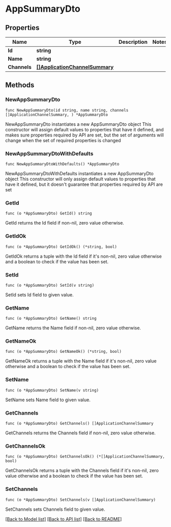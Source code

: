 # AppSummaryDto

## Properties

Name | Type | Description | Notes
------------ | ------------- | ------------- | -------------
**Id** | **string** |  | 
**Name** | **string** |  | 
**Channels** | [**[]ApplicationChannelSummary**](ApplicationChannelSummary.md) |  | 

## Methods

### NewAppSummaryDto

`func NewAppSummaryDto(id string, name string, channels []ApplicationChannelSummary, ) *AppSummaryDto`

NewAppSummaryDto instantiates a new AppSummaryDto object
This constructor will assign default values to properties that have it defined,
and makes sure properties required by API are set, but the set of arguments
will change when the set of required properties is changed

### NewAppSummaryDtoWithDefaults

`func NewAppSummaryDtoWithDefaults() *AppSummaryDto`

NewAppSummaryDtoWithDefaults instantiates a new AppSummaryDto object
This constructor will only assign default values to properties that have it defined,
but it doesn't guarantee that properties required by API are set

### GetId

`func (o *AppSummaryDto) GetId() string`

GetId returns the Id field if non-nil, zero value otherwise.

### GetIdOk

`func (o *AppSummaryDto) GetIdOk() (*string, bool)`

GetIdOk returns a tuple with the Id field if it's non-nil, zero value otherwise
and a boolean to check if the value has been set.

### SetId

`func (o *AppSummaryDto) SetId(v string)`

SetId sets Id field to given value.


### GetName

`func (o *AppSummaryDto) GetName() string`

GetName returns the Name field if non-nil, zero value otherwise.

### GetNameOk

`func (o *AppSummaryDto) GetNameOk() (*string, bool)`

GetNameOk returns a tuple with the Name field if it's non-nil, zero value otherwise
and a boolean to check if the value has been set.

### SetName

`func (o *AppSummaryDto) SetName(v string)`

SetName sets Name field to given value.


### GetChannels

`func (o *AppSummaryDto) GetChannels() []ApplicationChannelSummary`

GetChannels returns the Channels field if non-nil, zero value otherwise.

### GetChannelsOk

`func (o *AppSummaryDto) GetChannelsOk() (*[]ApplicationChannelSummary, bool)`

GetChannelsOk returns a tuple with the Channels field if it's non-nil, zero value otherwise
and a boolean to check if the value has been set.

### SetChannels

`func (o *AppSummaryDto) SetChannels(v []ApplicationChannelSummary)`

SetChannels sets Channels field to given value.



[[Back to Model list]](../README.md#documentation-for-models) [[Back to API list]](../README.md#documentation-for-api-endpoints) [[Back to README]](../README.md)


